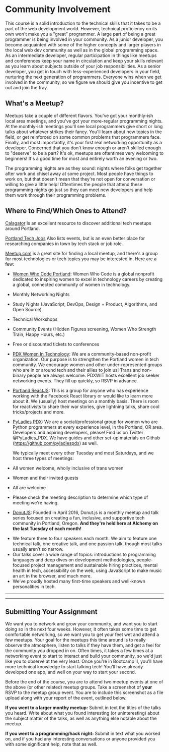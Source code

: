 # Community Involvement

This course is a solid introduction to the technical skills that it takes to be a part of the web development world.
However, technical proficiency on its own won't make you a "great" programmer.
A large part of being a great programmer is being involved in your community.
As a junior developer, you become acquainted with some of the higher concepts and larger players in the local web dev community as well as in the global programming space.
As an intermediate developer, regular participation in things like meetups and conferences keep your name in circulation and keep your skills relevant as you learn about subjects outside of your job responsibilities.
As a senior developer, you get in touch with less-experienced developers in your field, nurturing the next generation of programmers.
Everyone wins when we get involved in the community, so we figure we should give you incentive to get out and join the fray.

## What's a Meetup?

Meetups take a couple of different flavors.
You've got your monthly-ish local area meetings, and you've got your more-regular programming nights.
At the monthly-ish meetings you'll see local programmers give short or long talks about whatever strikes their fancy.
You'll learn about new topics in the field, or get reinforced on some common problems that programmers face.
Finally, and most importantly, it's your first real networking opportunity as a developer.
Concerned that you don't know enough or aren't skilled enough to "deserve" to be a part?
It's ok, meetups are oftentimes very welcoming to beginners!
It's a good time for most and entirely worth an evening or two.

The programming nights are as they sound: nights where folks get together after work and chisel away at some project.
Most people have things to work on, but that doesn't mean that they're not open for conversation or willing to give a little help!
Oftentimes the people that attend these programming nights go just so they can meet new developers and help them work through their programming problems.

## Where to Find/Which Ones to Attend?

[Calagator](https://calagator.org) Is an excellent resource to discover additional tech meetups around Portland. 

[Portland Tech Jobs](http://portlandtech.org/) Also lists events, but is an even better place for researching companies in town by tech stack or job role. 

[Meetup.com](http://www.meetup.com) is a great site for finding a local meetup, and there's a group for most technologies or tech topics you may be interested in.
Here are a few:

- [Women Who Code Portland](https://www.meetup.com/Women-Who-Code-Portland/): Women Who Code is a global nonprofit dedicated to inspiring women to excel in technology careers by creating a global, connected community of women in technology.

- Monthly Networking Nights
- Study Nights (JavaScript, DevOps, Design + Product, Algorithms, and Open Source)
- Technical Workshops
- Community Events (Hidden Figures screening, Women Who Strength Train, Happy Hours, etc.)
- Free or discounted tickets to conferences
- [PDX Women In Technology](https://www.meetup.com/Portland-Women-in-Technology/): We are a community-based non-profit organization. Our purpose is to strengthen the Portland women in tech community. We encourage women and other under-represented groups who are in or around tech and their allies to join us! Trans and non-binary people are always welcome. PDXWIT hosts excellent job seeker networking events. They fill up quickly, so RSVP in advance.
- [Portland ReactJS](https://www.meetup.com/Portland-ReactJS/): This is a group for anyone who has experience working with the Facebook React library or would like to learn more about it. We (usually) host meetings on a monthly basis. There is room for reactivists to share their war stories, give lightning talks, share cool tricks/projects and more.

- [PyLadies PDX](https://www.meetup.com/PyLadies-PDX/): We are a social/professional group for women who are Python programmers at every experience level, in the Portland, OR area. Developers and aspiring developers, please! Find us on Twitter @PyLadies_PDX. We have guides and other set-up materials on Github (https://github.com/pyladiespdx) as well.

    We typically meet every other Tuesday and most Saturdays, and we host three types of meetings:

* All women welcome, wholly inclusive of trans women

* Women and their invited guests

* All are welcome

* Please check the meeting description to determine which type of meeting we're having.

- [DonutJS](https://donutjs.club/): Founded in April 2016, Donut.js is a monthly meetup and talk series focused on creating a fun, inclusive, and supportive tech community in Portland, Oregon. **And they're held here at Alchemy on the last Tuesday of each month!**
* We feature three to four speakers each month. We aim to feature one technical talk, one creative talk, and one passion talk, though most talks usually aren’t so narrow.
* Our talks cover a wide range of topics: introductions to programming languages and deep dives on development methodologies, people-focused project management and sustainable hiring practices, mental health in tech, accessibility on the web, using JavaScript to make music an art in the browser, and much more.
* We’ve proudly hosted many first-time speakers and well-known personalities in tech.

---


---

## Submitting Your Assignment

We want you to network and grow your community, and want you to start doing so in the next four weeks. However, it often takes some time to get comfortable networking, so we want you to get your feet wet and attend a few meetups. Your goal for the meetups this time around is to really observe the atmosphere, listen to talks if they have them, and get a feel for the community you dropped in on. Often times, it takes a few times at a networking event to start to interact and build your community, so we'd just like you to observe at the very least. Once you're in Bootcamp II, you'll have more technical knowledge to start talking tech! You'll have already developed one app, and well on your way to start your second. 

Before the end of the course, you are to attend two meetup events at one of the above (or other related) meetup groups.
Take a screenshot of **your** RSVP to the meetup group event.
You are to include this screenshot as a file upload along with your report of the event, outlined below.

**If you went to a larger monthy meetup:** Submit in text the titles of the talks you heard. Write about what you found interesting (or uninteresting) about the subject matter of the talks, as well as anything else notable about the meetup.

**If you went to a programming/hack night:** Submit in text what you worked on, and if you had any interesting conversations or anyone provided you with some significant help, note that as well.
